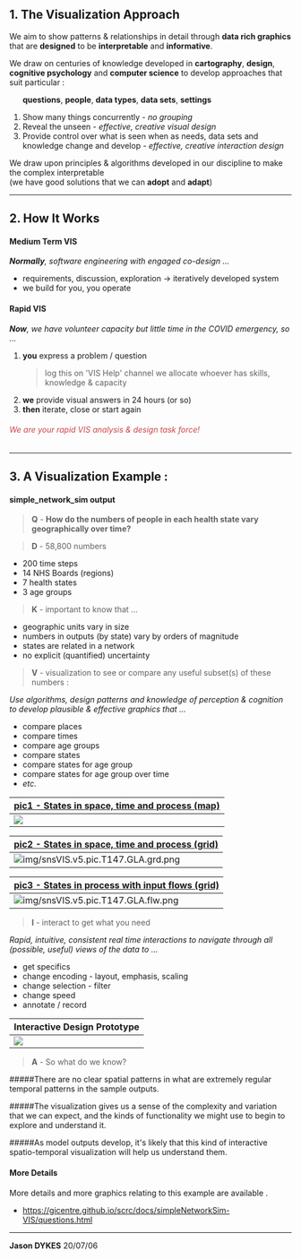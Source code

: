 
## 1. The Visualization Approach

We aim to show patterns & relationships in detail through **data rich graphics** that are **designed** to be **interpretable** and **informative**.

We draw on centuries of knowledge developed in **cartography**, **design**, **cognitive psychology** and **computer science** to develop approaches that suit particular :

&nbsp;&nbsp;&nbsp;&nbsp;&nbsp;&nbsp;**questions**, **people**, **data types**, **data sets**, **settings**

1. Show many things concurrently - _no grouping_
1. Reveal the unseen - _effective, creative visual design_
2. Provide control over what is seen when as needs, data sets and knowledge change and develop - _effective, creative interaction design_

We draw upon principles & algorithms developed in our discipline to make the complex interpretable<br/>(we have good solutions that we can **adopt** and **adapt**)

---

## 2. How It Works

#### Medium Term VIS

_**Normally**, software engineering with engaged co-design ..._

 * requirements, discussion, exploration -> iteratively developed system
 * we build for you, you operate

#### Rapid VIS

_**Now**, we have volunteer capacity but little time in the COVID emergency, so ..._

 1. **you** express a problem / question
    > log this on 'VIS Help' channel
    > we allocate whoever has skills, knowledge & capacity
 4. **we** provide visual answers in 24 hours (or so)
 5. **then** iterate, close or start again

###### <span style="color:#c44">We are your rapid VIS analysis & design task force!</span>

---

## 3. A Visualization Example :

#### simple_network_sim output

> **Q** - **How do the numbers of people in each health state vary geographically over time?**

> **D** - 58,800 numbers
 * 200 time steps
 * 14 NHS Boards (regions)
 * 7 health states
 * 3 age groups

 > **K** - important to know that ...

 * geographic units vary in size
 * numbers in outputs (by state) vary by orders of magnitude
 * states are related in a network
 * no explicit (quantified) uncertainty

> **V** - visualization to see or compare any useful subset(s) of these numbers :

_Use algorithms, design patterns and knowledge of perception & cognition to develop plausible & effective graphics that ..._

  * compare places
  * compare times
  * compare age groups
  * compare states
  * compare states for age group
  * compare states for age group over time
  * _etc._

|[pic1 - States in space, time and process (map)](img/snsVIS.v5.pic.T151.GLA.map.png)|
|-|
|![](img/snsVIS.v5.pic.T151.GLA.map.png)|

|[pic2 - States in space, time and process (grid)](img/snsVIS.v5.pic.T147.GLA.grd.png)
|-|
|![img/snsVIS.v5.pic.T147.GLA.grd.png](img/snsVIS.v5.pic.T147.GLA.grd.png)

|[pic3 - States in process with input flows (grid)](img/snsVIS.v5.pic.T147.GLA.flw.png)|
|-|
|![img/snsVIS.v5.pic.T147.GLA.flw.png](img/snsVIS.v5.pic.T147.GLA.flw.png)


> **I** - interact to get what you need

_Rapid, intuitive, consistent real time interactions to navigate through all (possible, useful) views of the data to ..._

  * get specifics
  * change encoding - layout, emphasis, scaling
  * change selection - filter
  * change speed
  * annotate / record

|Interactive Design Prototype|
|-|
|![](img/snsVIS.v5.animation.v3.gif)|

> **A** - So what do we know?

#####There are no clear spatial patterns in what are extremely regular temporal patterns in the sample outputs.

#####The visualization gives us a sense of the complexity and variation that we can expect, and the kinds of functionality we might use to begin to explore and understand it.

#####As model outputs develop, it's likely that this kind of interactive spatio-temporal visualization will help us understand them.

#### More Details

More details and more graphics relating to this example are available .
 * https://gicentre.github.io/scrc/docs/simpleNetworkSim-VIS/questions.html

---
**Jason DYKES**
20/07/06
